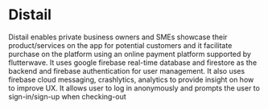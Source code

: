 # Distail

Distail enables private business owners and SMEs showcase their product/services on the app for potential customers and it facilitate purchase on the platform using an online payment platform supported by flutterwave. 
It uses google firebase real-time database and firestore as the backend and firebase authentication for user management. It also uses firebase cloud messaging, crashlytics, analytics to provide insight on how to improve UX.
It allows user to log in anonymously and prompts the user to sign-in/sign-up when checking-out
